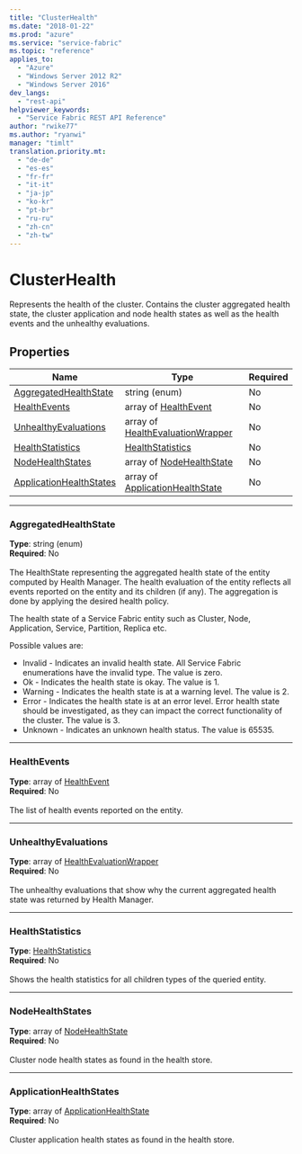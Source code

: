 ```yaml
---
title: "ClusterHealth"
ms.date: "2018-01-22"
ms.prod: "azure"
ms.service: "service-fabric"
ms.topic: "reference"
applies_to: 
  - "Azure"
  - "Windows Server 2012 R2"
  - "Windows Server 2016"
dev_langs: 
  - "rest-api"
helpviewer_keywords: 
  - "Service Fabric REST API Reference"
author: "rwike77"
ms.author: "ryanwi"
manager: "timlt"
translation.priority.mt: 
  - "de-de"
  - "es-es"
  - "fr-fr"
  - "it-it"
  - "ja-jp"
  - "ko-kr"
  - "pt-br"
  - "ru-ru"
  - "zh-cn"
  - "zh-tw"
---
```

# ClusterHealth

Represents the health of the cluster.
Contains the cluster aggregated health state, the cluster application and node health states as well as the health events and the unhealthy evaluations.


## Properties
| Name | Type | Required |
| --- | --- | --- |
| [AggregatedHealthState](#aggregatedhealthstate) | string (enum) | No |
| [HealthEvents](#healthevents) | array of [HealthEvent](sfclient-model-healthevent.md) | No |
| [UnhealthyEvaluations](#unhealthyevaluations) | array of [HealthEvaluationWrapper](sfclient-model-healthevaluationwrapper.md) | No |
| [HealthStatistics](#healthstatistics) | [HealthStatistics](sfclient-model-healthstatistics.md) | No |
| [NodeHealthStates](#nodehealthstates) | array of [NodeHealthState](sfclient-model-nodehealthstate.md) | No |
| [ApplicationHealthStates](#applicationhealthstates) | array of [ApplicationHealthState](sfclient-model-applicationhealthstate.md) | No |

____
### AggregatedHealthState
__Type__: string (enum) <br/>
__Required__: No<br/>
<br/>
The HealthState representing the aggregated health state of the entity computed by Health Manager.
The health evaluation of the entity reflects all events reported on the entity and its children (if any).
The aggregation is done by applying the desired health policy.


The health state of a Service Fabric entity such as Cluster, Node, Application, Service, Partition, Replica etc.

Possible values are: 

  - Invalid - Indicates an invalid health state. All Service Fabric enumerations have the invalid type. The value is zero.
  - Ok - Indicates the health state is okay. The value is 1.
  - Warning - Indicates the health state is at a warning level. The value is 2.
  - Error - Indicates the health state is at an error level. Error health state should be investigated, as they can impact the correct functionality of the cluster. The value is 3.
  - Unknown - Indicates an unknown health status. The value is 65535.



____
### HealthEvents
__Type__: array of [HealthEvent](sfclient-model-healthevent.md) <br/>
__Required__: No<br/>
<br/>
The list of health events reported on the entity.

____
### UnhealthyEvaluations
__Type__: array of [HealthEvaluationWrapper](sfclient-model-healthevaluationwrapper.md) <br/>
__Required__: No<br/>
<br/>
The unhealthy evaluations that show why the current aggregated health state was returned by Health Manager.

____
### HealthStatistics
__Type__: [HealthStatistics](sfclient-model-healthstatistics.md) <br/>
__Required__: No<br/>
<br/>
Shows the health statistics for all children types of the queried entity.

____
### NodeHealthStates
__Type__: array of [NodeHealthState](sfclient-model-nodehealthstate.md) <br/>
__Required__: No<br/>
<br/>
Cluster node health states as found in the health store.

____
### ApplicationHealthStates
__Type__: array of [ApplicationHealthState](sfclient-model-applicationhealthstate.md) <br/>
__Required__: No<br/>
<br/>
Cluster application health states as found in the health store.
